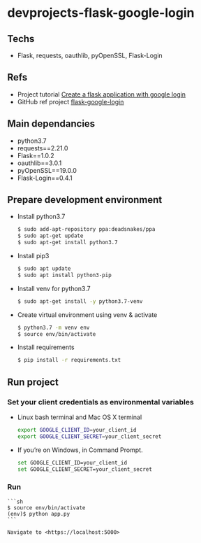 # devprojects-flask-google-login

## Techs

- Flask, requests, oauthlib, pyOpenSSL, Flask-Login

## Refs

- Project tutorial
[Create a flask application with google login](https://realpython.com/flask-google-login/#creating-your-own-web-application)
- GitHub ref project
[flask-google-login](https://github.com/realpython/materials/tree/master/flask-google-login)

## Main dependancies

- python3.7
- requests==2.21.0
- Flask==1.0.2
- oauthlib==3.0.1
- pyOpenSSL==19.0.0
- Flask-Login==0.4.1

## Prepare development environment

- Install python3.7
    ```sh
    $ sudo add-apt-repository ppa:deadsnakes/ppa
    $ sudo apt-get update
    $ sudo apt-get install python3.7
    ```
- Install pip3
    ```sh
    $ sudo apt update
    $ sudo apt install python3-pip
    ```
- Install venv for python3.7
    ```sh
    $ sudo apt-get install -y python3.7-venv
    ```
- Create virtual environment using venv & activate
    ```sh
    $ python3.7 -m venv env
    $ source env/bin/activate
    ```
- Install requirements
    ```sh
    $ pip install -r requirements.txt
    ```

## Run project

### Set your client credentials as environmental variables

- Linux bash terminal and Mac OS X terminal

	```bash
	export GOOGLE_CLIENT_ID=your_client_id
	export GOOGLE_CLIENT_SECRET=your_client_secret
	```

- If you’re on Windows, in Command Prompt.
	```bash
	set GOOGLE_CLIENT_ID=your_client_id
	set GOOGLE_CLIENT_SECRET=your_client_secret
	```

### Run

    ```sh
    $ source env/bin/activate
    (env)$ python app.py
    ```

    Navigate to <https://localhost:5000>
